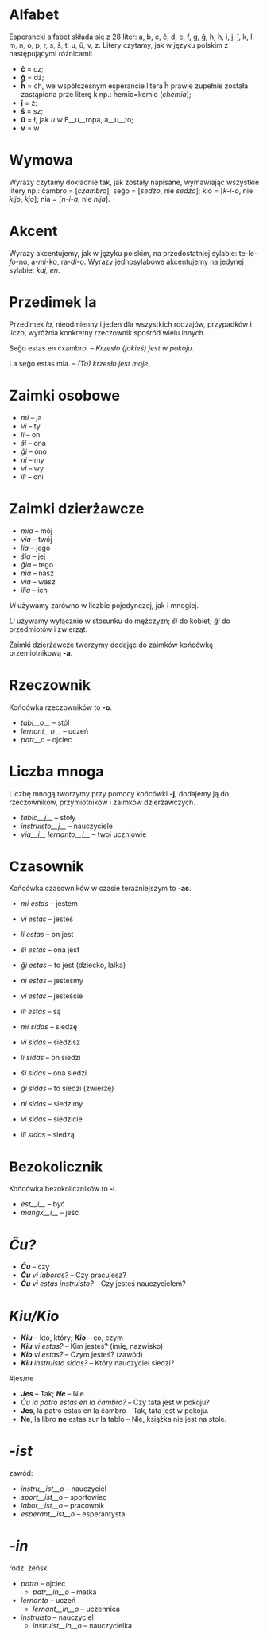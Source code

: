 # Alfabet

Esperancki alfabet składa się z 28 liter: a, b, c, ĉ, d, e, f, g, ĝ, h, ĥ, i, j, ĵ, k, l, m, n, o, p, r, s, ŝ, t, u, ŭ, v, z. Litery czytamy, jak w języku polskim z następującymi różnicami:
- __ĉ__ = cz;
- __ĝ__ = dż;
- __ĥ__ = ch, we współczesnym esperancie litera ĥ prawie zupełnie została zastąpiona prze literę k np.: ĥemio=kemio (*chemia*);
- __ĵ__ = ż;
- __ŝ__ = sz;
- __ŭ__ = ł, jak *u* w E__u__ropa, a__u__to;
- __v__ = w

# Wymowa

Wyrazy czytamy dokładnie tak, jak zostały napisane, wymawiając wszystkie litery np.: ĉambro = [*czambro*]; seĝo = [*sedżo*, nie *sedźo*]; kio = [*k-i-o*, nie *kijo*, *kjo*]; nia = [*n-i-a*, nie *nija*].

# Akcent

Wyrazy akcentujemy, jak w języku polskim, na przedostatniej sylabie: te-le-_fo_-no, a-_mi_-ko, ra-_di_-o. Wyrazy jednosylabowe akcentujemy na jedynej sylabie: _kaj, en_.

# Przedimek la

Przedimek _la_, nieodmienny i jeden dla wszystkich rodzajów, przypadków i liczb, wyróżnia konkretny rzeczownik spośród wielu innych.

Seĝo estas en cxambro. – *Krzesło (jakieś) jest w pokoju.*

La seĝo estas mia. – *(To) krzesło jest moje.*

# Zaimki osobowe

- *mi* – ja
- *vi* – ty
- *li* – on
- *ŝi* – ona
- *ĝi* – ono
- *ni* – my
- *vi* – wy
- *ili* – oni

# Zaimki dzierżawcze

- *mia* – mój
- *via* – twój
- *lia* – jego
- *ŝia* – jej
- *ĝia* – tego
- *nia* – nasz
- *via* – wasz
- *ilia* – ich
 
*Vi* używamy zarówno w liczbie pojedynczej, jak i mnogiej.

*Li* używamy wyłącznie w stosunku do mężczyzn; *ŝi* do kobiet; *ĝi* do przedmiotów i zwierząt.

Zaimki dzierżawcze tworzymy dodając do zaimków końcówkę przemiotnikową  __-a__.

# Rzeczownik

Końcówka rzeczowników to __-o__.

- *tabl__o__* – stół
- *lernant__o__* – uczeń
- *patr__o* – ojciec

# Liczba mnoga

Liczbę mnogą tworzymy przy pomocy końcówki __-j__, dodajemy ją do rzeczowników, przymiotników i zaimków dzierżawczych.

- *tablo__j__* – stoły
- *instruisto__j__* – nauczyciele
- *via__j__ lernanto__j__* – twoi uczniowie

# Czasownik

Końcówka czasowników w czasie teraźniejszym to __-as__.

- *mi estas* – jestem
- *vi estas* – jesteś
- *li estas* – on jest
- *ŝi estas* – ona jest
- *ĝi estas* – to jest (dziecko, lalka)
- *ni estas* – jesteśmy
- *vi estas* – jesteście
- *ili estas* – są


- *mi sidas* – siedzę
- *vi sidas* – siedzisz
- *li sidas* – on siedzi
- *ŝi sidas* – ona siedzi
- *ĝi sidas* – to siedzi (zwierzę)
- *ni sidas* – siedzimy
- *vi sidas* – siedzicie
- *ili sidas* – siedzą

# Bezokolicznik

Końcówka bezokoliczników to __-i__.
   - *est__i__* – być
   - *mangx__i__* – jeść

# *Ĉu?*

- *__Ĉu__* – czy
- *__Ĉu__ vi laboras?* – Czy pracujesz?
- *__Ĉu__ vi estas instruisto?* – Czy jesteś nauczycielem?

# *Kiu/Kio*
- *__Kiu__* – kto, który; *__Kio__* – co, czym
- *__Kiu__ vi estas?* – Kim jesteś? (imię, nazwisko)
- *__Kio__ vi estas?* – Czym jesteś? (zawód)
- *__Kiu__ instruisto sidas?* – Który nauczyciel siedzi?

#jes/ne

- *__Jes__* – Tak; *__Ne__* – Nie
- *Ĉu la patro estas en la ĉambro?* – Czy tata jest w pokoju?
- __Jes__, la patro estas en la ĉambro – Tak, tata jest w pokoju.
- __Ne__, la libro __ne__ estas sur la tablo – Nie, książka nie jest na stole.

# *-ist*

zawód:

- *instru__ist__o* – nauczyciel
- *sport__ist__o* – sportowiec
- *labor__ist__o* – pracownik
- *esperant__ist__o* – esperantysta


# *-in*

rodz. żeński
- *patro* – ojciec
    - *patr__in__o* – matka
- *lernanto* – uczeń
    - *lernant__in__o* – uczennica
- *instruisto* – nauczyciel
    - *instruist__in__o* – nauczycielka

